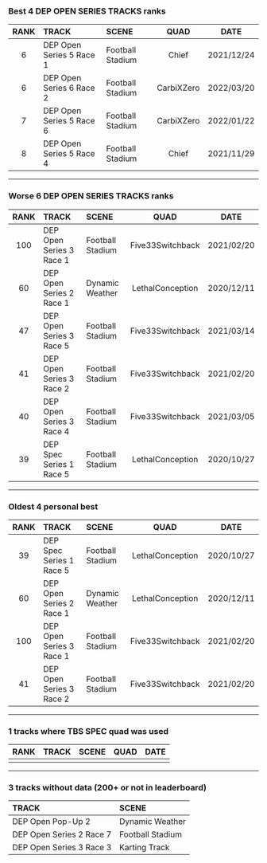 ### Best 4 DEP OPEN SERIES TRACKS ranks
|RANK|TRACK|SCENE|QUAD|DATE|
|:---:|:---|:---|:---:|:---:|
|6|DEP Open Series 5 Race 1|Football Stadium|Chief|2021/12/24|
|6|DEP Open Series 6 Race 2|Football Stadium|CarbiXZero|2022/03/20|
|7|DEP Open Series 5 Race 6|Football Stadium|CarbiXZero|2022/01/22|
|8|DEP Open Series 5 Race 4|Football Stadium|Chief|2021/11/29|
---
### Worse 6 DEP OPEN SERIES TRACKS ranks
|RANK|TRACK|SCENE|QUAD|DATE|
|:---:|:---|:---|:---:|:---:|
|100|DEP Open Series 3 Race 1|Football Stadium|Five33Switchback|2021/02/20|
|60|DEP Open Series 2 Race 1|Dynamic Weather|LethalConception|2020/12/11|
|47|DEP Open Series 3 Race 5|Football Stadium|Five33Switchback|2021/03/14|
|41|DEP Open Series 3 Race 2|Football Stadium|Five33Switchback|2021/02/20|
|40|DEP Open Series 3 Race 4|Football Stadium|Five33Switchback|2021/03/05|
|39|DEP Spec Series 1 Race 5|Football Stadium|LethalConception|2020/10/27|
---
### Oldest 4 personal best
|RANK|TRACK|SCENE|QUAD|DATE|
|:---:|:---|:---|:---:|:---:|
|39|DEP Spec Series 1 Race 5|Football Stadium|LethalConception|2020/10/27|
|60|DEP Open Series 2 Race 1|Dynamic Weather|LethalConception|2020/12/11|
|100|DEP Open Series 3 Race 1|Football Stadium|Five33Switchback|2021/02/20|
|41|DEP Open Series 3 Race 2|Football Stadium|Five33Switchback|2021/02/20|
---
### 1 tracks where TBS SPEC quad was used
|RANK|TRACK|SCENE|QUAD|DATE|
|:---:|:---|:---|:---:|:---:|
||||||
---
### 3 tracks without data (200+ or not in leaderboard)
|TRACK|SCENE|
|:---|:---|
|DEP Open Pop-Up 2|Dynamic Weather|
|DEP Open Series 2 Race 7|Football Stadium|
|DEP Open Series 3 Race 3|Karting Track|
